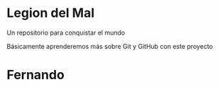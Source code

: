 # Legion del Mal
Un repositorio para conquistar el mundo

Básicamente aprenderemos más sobre Git y GitHub con este proyecto

 # Fernando